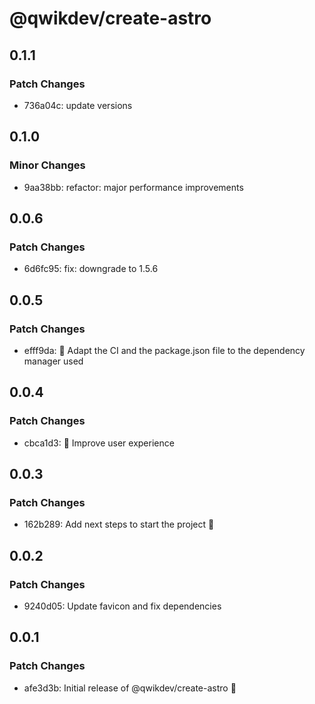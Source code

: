 # @qwikdev/create-astro

## 0.1.1

### Patch Changes

- 736a04c: update versions

## 0.1.0

### Minor Changes

- 9aa38bb: refactor: major performance improvements

## 0.0.6

### Patch Changes

- 6d6fc95: fix: downgrade to 1.5.6

## 0.0.5

### Patch Changes

- efff9da: 🚸 Adapt the CI and the package.json file to the dependency manager used

## 0.0.4

### Patch Changes

- cbca1d3: 🚸 Improve user experience

## 0.0.3

### Patch Changes

- 162b289: Add next steps to start the project 🚀

## 0.0.2

### Patch Changes

- 9240d05: Update favicon and fix dependencies

## 0.0.1

### Patch Changes

- afe3d3b: Initial release of @qwikdev/create-astro 🚀
